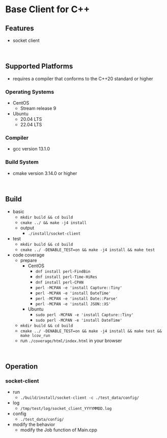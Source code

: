 # Base Client for C++

## Features
 - socket client

<br/>

## Supported Platforms
 - requires a compiler that conforms to the C++20 standard or higher

### Operating Systems
 - CentOS
   - Stream release 9
 - Ubuntu
   - 20.04 LTS
   - 22.04 LTS

### Compiler
 - gcc version 13.1.0

### Build System
 - cmake version 3.14.0 or higher

<br/>

## Build
 - basic
   - `mkdir build && cd build`
   - `cmake ../ && make -j4 install`
   - output
     - `./install/socket-client`
 - test
   - `mkdir build && cd build`
   - `cmake ../ -DENABLE_TEST=on && make -j4 install && make test`
 - code coverage
   - prepare
     - CentOS
       - `dnf install perl-FindBin`
       - `dnf install perl-Time-HiRes`
       - `dnf install perl-CPAN`
       - `perl -MCPAN -e 'install Capture::Tiny'`
       - `perl -MCPAN -e 'install DateTime'`
       - `perl -MCPAN -e 'install Date::Parse'`
       - `perl -MCPAN -e 'install JSON::XS'`
     - Ubuntu
       - `sudo perl -MCPAN -e 'install Capture::Tiny'`
       - `sudo perl -MCPAN -e 'install DateTime'`
   - `mkdir build && cd build`
   - `cmake ../ -DENABLE_TEST=on && make -j4 install && make test && make lcov_run`
   - run `./coverage/html/index.html` in your browser

<br/>

## Operation
### socket-client
 - run
   - `./build/install/socket-client -c ./test_data/config/`
 - log
   - `/tmp/test/log/socket_client_YYYYMMDD.log`
 - config
   - `./test_data/config/`
 - modify the behavior
   - modify the Job function of Main.cpp
